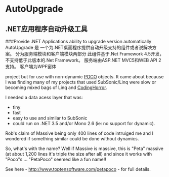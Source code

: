 # AutoUpgrade #

<h2 class="tagline">.NET应用程序自动升级工具</h2>
###Provide  .NET Applications ability to upgrade version automatically
AutoUpgrade 是 一个为.NET桌面程序提供自动升级支持的组件或者说解决方案。
分为服务端模块和客户端模块两部分
此组件基于.Net Framework 4.5开发，不支持低于此版本的.Net Framework。
服务端由ASP.NET MVC5和WEB API 2支持。
客户端为WPF窗体

project but for use with non-dynamic [POCO](http://en.wikipedia.org/wiki/Plain_Old_CLR_Object) objects.  It came about because I was finding
many of my projects that used SubSonic/Linq were slow or becoming mixed bags of Linq and [CodingHorror](http://www.subsonicproject.com/docs/CodingHorror).

I needed a data acess layer that was:

* tiny
* fast
* easy to use and similar to SubSonic
* could run on .NET 3.5 and/or Mono 2.6 (ie: no support for dynamic).  

Rob's claim of Massive being only 400 lines of code intruiged me and I wondered if something similar could be done without dynamics.

So, what's with the name?  Well if Massive is massive, this is "Peta" massive (at about 1,200 lines it's triple the size after all) and since it 
works with "Poco"s ... "PetaPoco" seemed like a fun name!!


See here - <http://www.toptensoftware.com/petapoco> - for full details.
